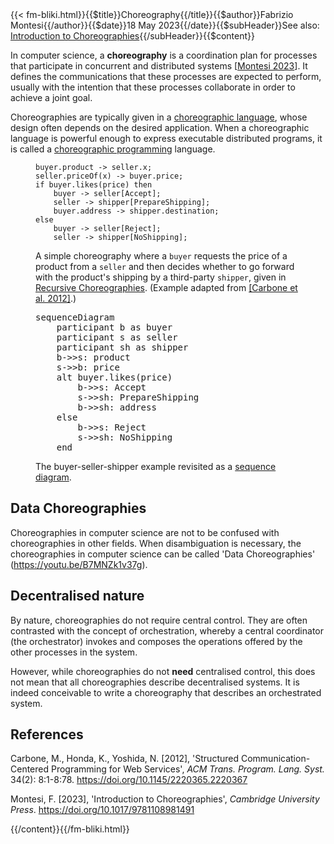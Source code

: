 <!-- --> {{< fm-bliki.html}}{{$title}}Choreography{{/title}}{{$author}}Fabrizio Montesi{{/author}}{{$date}}18 May 2023{{/date}}{{$subHeader}}See also: <a href="/introduction-to-choreographies">Introduction to Choreographies</a>{{/subHeader}}{{$content}}

In computer science, a **choreography** is a coordination plan for processes that participate in concurrent and distributed systems [[Montesi 2023](#M23)].
It defines the communications that these processes are expected to perform, usually with the intention that these processes collaborate in order to achieve a joint goal.

Choreographies are typically given in a [choreographic language](ChoreographicLanguage), whose design often depends on the desired application.
When a choreographic language is powerful enough to express executable distributed programs, it is called a [choreographic programming](ChoreographicProgramming) language.

<figure class="bliki-figure">

```
buyer.product -> seller.x;
seller.priceOf(x) -> buyer.price;
if buyer.likes(price) then
	buyer -> seller[Accept];
	seller -> shipper[PrepareShipping];
	buyer.address -> shipper.destination;
else
	buyer -> seller[Reject];
	seller -> shipper[NoShipping];
```

<figcaption>

A simple choreography where a `buyer` requests the price of a product from a `seller` and then decides whether to go forward with the product's shipping by a third-party `shipper`, given in [Recursive Choreographies](ChoreographicLanguage#RecursiveChoreographies). (Example adapted from [[Carbone et al. 2012]](#CHY12).)
</figcaption>
</figure>

<figure class="bliki-figure">

<pre class="mermaid text-center">
sequenceDiagram
	participant b as buyer
	participant s as seller
	participant sh as shipper
	b->>s: product
	s->>b: price
	alt buyer.likes(price)
		b->>s: Accept
		s->>sh: PrepareShipping
		b->>sh: address
	else
		b->>s: Reject
		s->>sh: NoShipping
	end
</pre>

<figcaption>

The buyer-seller-shipper example revisited as a [sequence diagram](ChoreographicLanguage#SequenceDiagram).
</figcaption>
</figure>

## Data Choreographies

Choreographies in computer science are not to be confused with choreographies in other fields. When disambiguation is necessary, the choreographies in computer science can be called 'Data Choreographies' (<https://youtu.be/B7MNZk1v37g>).

<a id="Decentralised"></a>
## Decentralised nature

By nature, choreographies do not require central control. They are often contrasted with the concept of orchestration, whereby a central coordinator (the orchestrator) invokes and composes the operations offered by the other processes in the system.

However, while choreographies do not **need** centralised control, this does not mean that all choreographies describe decentralised systems. It is indeed conceivable to write a choreography that describes an orchestrated system.

## References

<a id="CHY12"></a>Carbone, M., Honda, K., Yoshida, N. [2012],
'Structured Communication-Centered Programming for Web Services', _ACM Trans. Program. Lang. Syst._ 34(2): 8:1-8:78. <https://doi.org/10.1145/2220365.2220367>

<a id="M23"></a>Montesi, F. [2023], 'Introduction to Choreographies', _Cambridge University Press_. <https://doi.org/10.1017/9781108981491>

<!-- --> {{/content}}{{/fm-bliki.html}}

